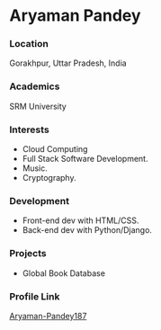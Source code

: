 # Aryaman Pandey

### Location

Gorakhpur, Uttar Pradesh, India

### Academics

SRM University

### Interests

- Cloud Computing
- Full Stack Software Development.
- Music.
- Cryptography.

### Development

- Front-end dev with HTML/CSS.
- Back-end dev with Python/Django.

### Projects

- Global Book Database

### Profile Link

[Aryaman-Pandey187](https://github.com/Aryaman-Pandey187)
